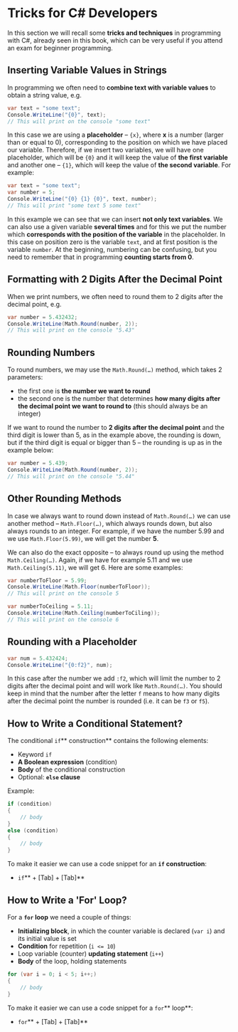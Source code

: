 # Tricks for C\# Developers

In this section we will recall some **tricks and techniques** in programming with C\#, already seen in this book, which can be very useful if you attend an exam for beginner programming.

## Inserting Variable Values in Strings

In programming we often need to **combine text with variable values** to obtain a string value, e.g.

```csharp
var text = "some text";
Console.WriteLine("{0}", text);
// This will print on the console "some text"
```

In this case we are using a **placeholder** – `{x}`, where **x** is a number \(larger than or equal to 0\), corresponding to the position on which we have placed our variable. Therefore, if we insert two variables, we will have one placeholder, which will be `{0}` and it will keep the value of **the first variable** and another one – `{1}`, which will keep the value of **the second variable**. For example:

```csharp
var text = "some text";
var number = 5;
Console.WriteLine("{0} {1} {0}", text, number);
// This will print "some text 5 some text"
```

In this example we can see that we can insert **not only text variables**. We can also use a given variable **several times** and for this we put the number which **corresponds with the position of the variable** in the placeholder. In this case on position zero is the variable `text`, and at first position is the variable `number`. At the beginning, numbering can be confusing, but you need to remember that in programming **counting starts from 0**.

## Formatting with 2 Digits After the Decimal Point

When we print numbers, we often need to round them to 2 digits after the decimal point, e.g.

```csharp
var number = 5.432432;
Console.WriteLine(Math.Round(number, 2));
// This will print on the console "5.43"
```

## Rounding Numbers

To round numbers, we may use the `Math.Round(…)` method, which takes 2 parameters:
  - the first one is **the number we want to round**
  - the second one is the number that determines **how many digits after the decimal point we want to round to** (this should always be an integer)

If we want to round the number to **2 digits after the decimal point** and the third digit is lower than 5, as in the example above, the rounding is down, but if the third digit is equal or bigger than 5 – the rounding is up as in the example below:

```csharp
var number = 5.439;
Console.WriteLine(Math.Round(number, 2));
// This will print on the console "5.44"
```

## Other Rounding Methods

In case we always want to round down instead of `Math.Round(…)` we can use another method – `Math.Floor(…)`, which always rounds down, but also always rounds to an integer. For example, if we have the number 5.99 and we use `Math.Floor(5.99)`, we will get the number **5**.

We can also do the exact opposite – to always round up using the method `Math.Ceiling(…)`. Again, if we have for example 5.11 and we use `Math.Ceiling(5.11)`, we will get 6. Here are some examples:

```csharp
var numberToFloor = 5.99;
Console.WriteLine(Math.Floor(numberToFloor));
// This will print on the console 5

var numberToCeiling = 5.11;
Console.WriteLine(Math.Ceiling(numberToCiling));
// This will print on the console 6
```

## Rounding with a Placeholder

```cs
var num = 5.432424;
Console.WriteLine("{0:f2}", num);
```

In this case after the number we add `:f2`, which will limit the number to 2 digits after the decimal point and will work like `Math.Round(…)`. You should keep in mind that the number after the letter `f` means to how many digits after the decimal point the number is rounded \(i.e. it can be `f3` or `f5`\).

## How to Write a Conditional Statement?

The conditional `if`** construction** contains the following elements:

* Keyword `if`
* **A Boolean expression** \(condition\)
* **Body** of the conditional construction
* Optional: **`else` clause**

Example:

```csharp
if (condition)
{
    // body
}
else (condition)
{
    // body
}
```

To make it easier we can use a code snippet for an **`if` construction**:

* `if`** + \[Tab\] + \[Tab\]**

## How to Write a 'For' Loop?

For a **`for` loop** we need a couple of things:

- **Initializing block**, in which the counter variable is declared (`var i`) and its initial value is set
- **Condition** for repetition (`i <= 10`)
- Loop variable (counter) **updating statement** (`i++`)
- **Body** of the loop, holding statements

```csharp
for (var i = 0; i < 5; i++;)
{
    // body
}
```

To make it easier we can use a code snippet for a `for`** loop**:

* `for`** + \[Tab\] + \[Tab\]**
